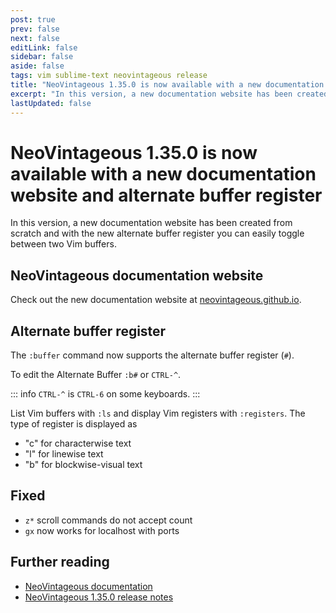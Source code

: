 ```yaml
---
post: true
prev: false
next: false
editLink: false
sidebar: false
aside: false
tags: vim sublime-text neovintageous release
title: "NeoVintageous 1.35.0 is now available with a new documentation website and alternate buffer register"
excerpt: "In this version, a new documentation website has been created from scratch and with the new alternate buffer register you can easily toggle between two Vim buffers."
lastUpdated: false
---
```


# NeoVintageous 1.35.0 is now available with a new documentation website and alternate buffer register

In this version, a new documentation website has been created from scratch and with the new alternate buffer register you can easily toggle between two Vim buffers.

## NeoVintageous documentation website

Check out the new documentation website at [neovintageous.github.io](https://neovintageous.github.io/?ref=blog.gerardroche.com).

## Alternate buffer register

The `:buffer` command now supports the alternate buffer register (`#`).

To edit the Alternate Buffer `:b#` or `CTRL-^`.

::: info `CTRL-^` is `CTRL-6` on some keyboards.
:::

List Vim buffers with `:ls` and display Vim registers with `:registers`. The type of register is displayed as

- "c" for characterwise text
- "l" for linewise text
- "b" for blockwise-visual text

## Fixed

- `z*` scroll commands do not accept count
- `gx` now works for localhost with ports

## Further reading

* [NeoVintageous documentation](https://neovintageous.github.io/?ref=blog.gerardroche.com)
* [NeoVintageous 1.35.0 release notes](https://github.com/NeoVintageous/NeoVintageous/releases/tag/1.35.0?ref=blog.gerardroche.com)
